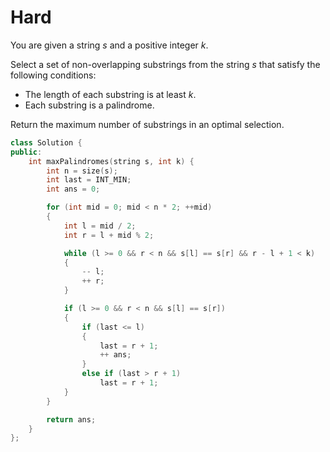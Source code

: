 # Hard

You are given a string $s$ and a positive integer $k$.

Select a set of non-overlapping substrings from the string $s$ that satisfy the following conditions:

- The length of each substring is at least $k$.
- Each substring is a palindrome.

Return the maximum number of substrings in an optimal selection.

```cpp
class Solution {
public:
    int maxPalindromes(string s, int k) {
        int n = size(s);
        int last = INT_MIN;
        int ans = 0;

        for (int mid = 0; mid < n * 2; ++mid)
        {
            int l = mid / 2;
            int r = l + mid % 2;

            while (l >= 0 && r < n && s[l] == s[r] && r - l + 1 < k)
            {
                -- l;
                ++ r;
            }

            if (l >= 0 && r < n && s[l] == s[r])
            {
                if (last <= l)
                {
                    last = r + 1;
                    ++ ans;
                }
                else if (last > r + 1)
                    last = r + 1;
            }
        }

        return ans;
    }
};
```
